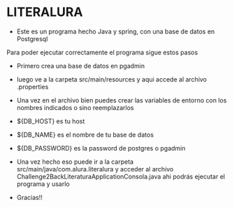 <h1>LITERALURA</h1>

- Este es un programa hecho Java y spring, con una base de datos en Postgresql

Para poder ejecutar correctamente el programa sigue estos pasos
- Primero crea una base de datos en pgadmin
- luego ve a la carpeta src/main/resources y aqui accede al archivo .properties
- Una vez en el archivo bien puedes crear las variables de entorno con los nombres indicados o sino reemplazarlos
- ${DB_HOST} es tu host
- ${DB_NAME} es el nombre de tu base de datos
- ${DB_PASSWORD} es la password de postgres o pgadmin

- Una vez hecho eso puede ir a la carpeta src/main/java/com.alura.literalura y acceder al archivo Challenge2BackLiteraturaApplicationConsola.java ahi podrás ejecutar el programa y usarlo
- Gracias!!
